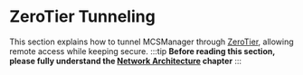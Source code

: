 # ZeroTier Tunneling
This section explains how to tunnel MCSManager through [ZeroTier](https://www.zerotier.com/), allowing remote access while keeping secure.
:::tip
**Before reading this section, please fully understand the [Network Architecture](/ops/mcsm_network) chapter**
:::
